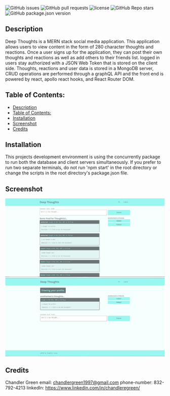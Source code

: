![GitHub issues](https://img.shields.io/github/issues/axeliono/deep-thoughts) ![GitHub pull requests](https://img.shields.io/github/issues-pr/axeliono/deep-thoughts) ![license](https://img.shields.io/github/license/axeliono/deep-thoughts) ![GitHub Repo stars](https://img.shields.io/github/stars/axeliono/deep-thoughts?style=social) ![GitHub package.json version](https://img.shields.io/github/package-json/v/axeliono/deep-thoughts)

## Description

Deep Thoughts is a MERN stack social media application. This application allows users to view content in the form of 280 character thoughts and reactions. Once a user signs up for the application, they can post their own thoughts and reactions as well as add others to their friends list. logged in users stay authorized with a JSON Web Token that is stored on the client side. Thoughts, reactions and user data is stored in a MongoDB server, CRUD operations are performed through a graphQL API and the front end is powered by react, apollo react hooks, and React Router DOM.

## Table of Contents:
- [Description](#description)
- [Table of Contents:](#table-of-contents)
- [Installation](#installation)
- [Screenshot](#screenshot)
- [Credits](#credits)


## Installation 

This projects development environment is using the concurrently package to run both the database and client servers simultaneously. If you prefer to run two separate terminals, do not run 'npm start' in the root directory or change the scripts in the root directory's package.json file. 


## Screenshot
![Screenshot of Application](./screenshot.jpg)
![Screenshot of Application](./screenshot2.jpg)
      

## Credits

Chandler Green
    email: <chandlergreen1997@gmail.com>
    phone-number: 832-792-4213
    linkedIn: https://www.linkedin.com/in/chandleregreen/


